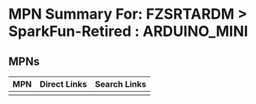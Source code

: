



# MPN Summary For: FZSRTARDM > SparkFun-Retired : ARDUINO_MINI

## MPNs
  

|MPN|Direct Links|Search Links|
| :--- | :--- | :--- |
||||
